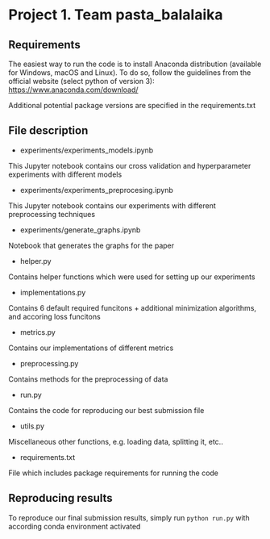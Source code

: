 # Project 1. Team pasta_balalaika

## Requirements

The easiest way to run the code is to install
Anaconda distribution (available for Windows, macOS and
Linux). To do so, follow the guidelines from the official
website (select python of version 3): https://www.anaconda.com/download/

Additional potential package versions are specified in the requirements.txt

## File description

- experiments/experiments_models.ipynb 

This Jupyter notebook contains our cross validation and hyperparameter experiments with different models

- experiments/experiments_preprocesing.ipynb

This Jupyter notebook contains our experiments with different preprocessing techniques

- experiments/generate_graphs.ipynb

Notebook that generates the graphs for the paper

- helper.py

Contains helper functions which were used for setting up our experiments  

- implementations.py

Contains 6 default required funcitons + additional minimization algorithms, and accoring loss funcitons 

- metrics.py

Contains our implementations of different metrics

- preprocessing.py

Contains methods for the preprocessing of data 

- run.py

Contains the code for reproducing our best submission file

- utils.py

Miscellaneous other functions, e.g. loading data, splitting it, etc..

- requirements.txt

File which includes package requirements for running the code

## Reproducing results

To reproduce our final submission results, simply run `python run.py` with according conda environment activated

